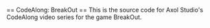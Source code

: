 == CodeAlong: BreakOut ==
This is the source code for Axol Studio's CodeAlong video series for the game BreakOut.